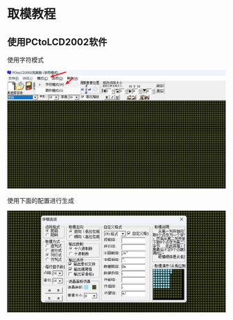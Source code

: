 # 取模教程

## 使用PCtoLCD2002软件

使用字符模式

![image-20250722233103806](./images/image-20250722233103806.png)

使用下面的配置进行生成

![image-20250722233412326](./images/image-20250722233412326.png)

